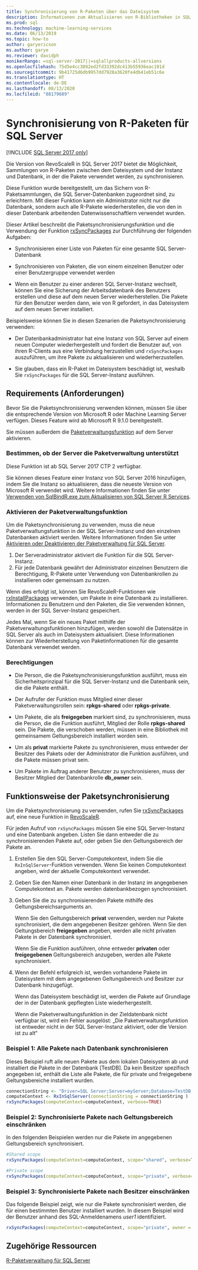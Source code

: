 ```yaml
---
title: Synchronisierung von R-Paketen über das Dateisystem
description: Informationen zum Aktualisieren von R-Bibliotheken in SQL Server mit neueren Versionen, die im Dateisystem installiert sind.
ms.prod: sql
ms.technology: machine-learning-services
ms.date: 06/13/2019
ms.topic: how-to
author: garyericson
ms.author: garye
ms.reviewer: davidph
monikerRange: =sql-server-2017||=sqlallproducts-allversions
ms.openlocfilehash: 75d5e4cc3892ed2fd33392dc413b55936eac191d
ms.sourcegitcommit: 9b41725d6db9957dd7928a3620fe4db41eb51c6e
ms.translationtype: HT
ms.contentlocale: de-DE
ms.lasthandoff: 08/13/2020
ms.locfileid: "88179689"
---
```

# <a name="r-package-synchronization-for-sql-server"></a>Synchronisierung von R-Paketen für SQL Server
[!INCLUDE [SQL Server 2017 only](../../includes/applies-to-version/sqlserver2017-only.md)]

Die Version von RevoScaleR in SQL Server 2017 bietet die Möglichkeit, Sammlungen von R-Paketen zwischen dem Dateisystem und der Instanz und Datenbank, in der die Pakete verwendet werden, zu synchronisieren.

Diese Funktion wurde bereitgestellt, um das Sichern von R-Paketsammlungen, die SQL Server-Datenbanken zugeordnet sind, zu erleichtern. Mit dieser Funktion kann ein Administrator nicht nur die Datenbank, sondern auch alle R-Pakete wiederherstellen, die von den in dieser Datenbank arbeitenden Datenwissenschaftlern verwendet wurden.

Dieser Artikel beschreibt die Paketsynchronisierungsfunktion und die Verwendung der Funktion [rxSyncPackages](https://docs.microsoft.com/machine-learning-server/r-reference/revoscaler/rxsyncpackages) zur Durchführung der folgenden Aufgaben:

+ Synchronisieren einer Liste von Paketen für eine gesamte SQL Server-Datenbank

+ Synchronisieren von Paketen, die von einem einzelnen Benutzer oder einer Benutzergruppe verwendet werden

+ Wenn ein Benutzer zu einer anderen SQL Server-Instanz wechselt, können Sie eine Sicherung der Arbeitsdatenbank des Benutzers erstellen und diese auf dem neuen Server wiederherstellen. Die Pakete für den Benutzer werden dann, wie von R gefordert, in das Dateisystem auf dem neuen Server installiert.

Beispielsweise können Sie in diesen Szenarien die Paketsynchronisierung verwenden:

+ Der Datenbankadministrator hat eine Instanz von SQL Server auf einem neuen Computer wiederhergestellt und fordert die Benutzer auf, von ihren R-Clients aus eine Verbindung herzustellen und `rxSyncPackages` auszuführen, um ihre Pakete zu aktualisieren und wiederherzustellen.

+ Sie glauben, dass ein R-Paket im Dateisystem beschädigt ist, weshalb Sie `rxSyncPackages` für die SQL Server-Instanz ausführen.

## <a name="requirements"></a>Requirements (Anforderungen)

Bevor Sie die Paketsynchronisierung verwenden können, müssen Sie über die entsprechende Version von Microsoft R oder Machine Learning Server verfügen. Dieses Feature wird ab Microsoft R 9.1.0 bereitgestellt. 

Sie müssen außerdem die [Paketverwaltungsfunktion](r-package-how-to-enable-or-disable.md) auf dem Server aktivieren.

### <a name="determine-whether-your-server-supports-package-management"></a>Bestimmen, ob der Server die Paketverwaltung unterstützt

Diese Funktion ist ab SQL Server 2017 CTP 2 verfügbar.

Sie können dieses Feature einer Instanz von SQL Server 2016 hinzufügen, indem Sie die Instanz so aktualisieren, dass die neueste Version von Microsoft R verwendet wird. Weitere Informationen finden Sie unter [Verwenden von SqlBindR.exe zum Aktualisieren von SQL Server R Services](../install/upgrade-r-and-python.md).

### <a name="enable-the-package-management-feature"></a>Aktivieren der Paketverwaltungsfunktion

Um die Paketsynchronisierung zu verwenden, muss die neue Paketverwaltungsfunktion in der SQL Server-Instanz und den einzelnen Datenbanken aktiviert werden. Weitere Informationen finden Sie unter [Aktivieren oder Deaktivieren der Paketverwaltung für SQL Server](r-package-how-to-enable-or-disable.md).

1. Der Serveradministrator aktiviert die Funktion für die SQL Server-Instanz.
2. Für jede Datenbank gewährt der Administrator einzelnen Benutzern die Berechtigung, R-Pakete unter Verwendung von Datenbankrollen zu installieren oder gemeinsam zu nutzen.

Wenn dies erfolgt ist, können Sie RevoScaleR-Funktionen wie [rxInstallPackages](https://docs.microsoft.com/machine-learning-server/r-reference/revoscaler/rxinstallpackages) verwenden, um Pakete in eine Datenbank zu installieren.  Informationen zu Benutzern und den Paketen, die Sie verwenden können, werden in der SQL Server-Instanz gespeichert. 

Jedes Mal, wenn Sie ein neues Paket mithilfe der Paketverwaltungsfunktionen hinzufügen, werden sowohl die Datensätze in SQL Server als auch im Dateisystem aktualisiert. Diese Informationen können zur Wiederherstellung von Paketinformationen für die gesamte Datenbank verwendet werden.

### <a name="permissions"></a>Berechtigungen

+ Die Person, die die Paketsynchronisierungsfunktion ausführt, muss ein Sicherheitsprinzipal für die SQL Server-Instanz und die Datenbank sein, die die Pakete enthält.

+ Der Aufrufer der Funktion muss Mitglied einer dieser Paketverwaltungsrollen sein: **rpkgs-shared** oder **rpkgs-private**.

+ Um Pakete, die als **freigegeben** markiert sind, zu synchronisieren, muss die Person, die die Funktion ausführt, Mitglied der Rolle **rpkgs-shared** sein. Die Pakete, die verschoben werden, müssen in eine Bibliothek mit gemeinsamem Geltungsbereich installiert worden sein.

+ Um als **privat** markierte Pakete zu synchronisieren, muss entweder der Besitzer des Pakets oder der Administrator die Funktion ausführen, und die Pakete müssen privat sein.

+ Um Pakete im Auftrag anderer Benutzer zu synchronisieren, muss der Besitzer Mitglied der Datenbankrolle **db_owner** sein.

## <a name="how-package-synchronization-works"></a>Funktionsweise der Paketsynchronisierung

Um die Paketsynchronisierung zu verwenden, rufen Sie [rxSyncPackages](https://docs.microsoft.com/r-server/r-reference/revoscaler/rxsyncpackages) auf, eine neue Funktion in [RevoScaleR](https://docs.microsoft.com/machine-learning-server/r-reference/revoscaler/revoscaler). 

Für jeden Aufruf von `rxSyncPackages` müssen Sie eine SQL Server-Instanz und eine Datenbank angeben. Listen Sie dann entweder die zu synchronisierenden Pakete auf, oder geben Sie den Geltungsbereich der Pakete an.

1. Erstellen Sie den SQL Server-Computekontext, indem Sie die `RxInSqlServer`-Funktion verwenden. Wenn Sie keinen Computekontext angeben, wird der aktuelle Computekontext verwendet.

2. Geben Sie den Namen einer Datenbank in der Instanz im angegebenen Computekontext an. Pakete werden datenbankbezogen synchronisiert.

3. Geben Sie die zu synchronisierenden Pakete mithilfe des Geltungsbereichsarguments an.

    Wenn Sie den Geltungsbereich **privat** verwenden, werden nur Pakete synchronisiert, die dem angegebenen Besitzer gehören. Wenn Sie den Geltungsbereich **freigegeben** angeben, werden alle nicht privaten Pakete in der Datenbank synchronisiert. 
    
    Wenn Sie die Funktion ausführen, ohne entweder **privaten** oder **freigegebenen** Geltungsbereich anzugeben, werden alle Pakete synchronisiert.

4. Wenn der Befehl erfolgreich ist, werden vorhandene Pakete im Dateisystem mit dem angegebenen Geltungsbereich und Besitzer zur Datenbank hinzugefügt.

    Wenn das Dateisystem beschädigt ist, werden die Pakete auf Grundlage der in der Datenbank gepflegten Liste wiederhergestellt.

    Wenn die Paketverwaltungsfunktion in der Zieldatenbank nicht verfügbar ist, wird ein Fehler ausgelöst: „Die Paketverwaltungsfunktion ist entweder nicht in der SQL Server-Instanz aktiviert, oder die Version ist zu alt“

### <a name="example-1-synchronize-all-package-by-database"></a>Beispiel 1: Alle Pakete nach Datenbank synchronisieren

Dieses Beispiel ruft alle neuen Pakete aus dem lokalen Dateisystem ab und installiert die Pakete in der Datenbank [TestDB]. Da kein Besitzer spezifisch angegeben ist, enthält die Liste alle Pakete, die für private und freigegebene Geltungsbereiche installiert wurden.

```R
connectionString <- "Driver=SQL Server;Server=myServer;Database=TestDB;Trusted_Connection=True;"
computeContext <- RxInSqlServer(connectionString = connectionString )
rxSyncPackages(computeContext=computeContext, verbose=TRUE)
```

### <a name="example-2-restrict-synchronized-packages-by-scope"></a>Beispiel 2: Synchronisierte Pakete nach Geltungsbereich einschränken

In den folgenden Beispielen werden nur die Pakete im angegebenen Geltungsbereich synchronisiert.

```R
#Shared scope
rxSyncPackages(computeContext=computeContext, scope="shared", verbose=TRUE)

#Private scope
rxSyncPackages(computeContext=computeContext, scope="private", verbose=TRUE)
```

### <a name="example-3-restrict-synchronized-packages-by-owner"></a>Beispiel 3: Synchronisierte Pakete nach Besitzer einschränken

Das folgende Beispiel zeigt, wie nur die Pakete synchronisiert werden, die für einen bestimmten Benutzer installiert wurden. In diesem Beispiel wird der Benutzer anhand des SQL-Anmeldenamens *user1* identifiziert.

```R
rxSyncPackages(computeContext=computeContext, scope="private", owner = "user1", verbose=TRUE))
```

## <a name="related-resources"></a>Zugehörige Ressourcen

[R-Paketverwaltung für SQL Server](install-additional-r-packages-on-sql-server.md)